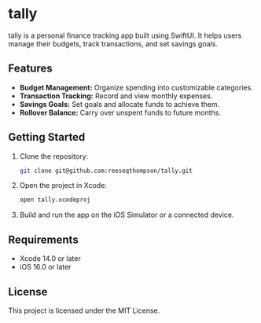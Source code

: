 
# tally

tally is a personal finance tracking app built using SwiftUI. It helps users manage their budgets, track transactions, and set savings goals.

## Features
- **Budget Management:** Organize spending into customizable categories.
- **Transaction Tracking:** Record and view monthly expenses.
- **Savings Goals:** Set goals and allocate funds to achieve them.
- **Rollover Balance:** Carry over unspent funds to future months.

## Getting Started
1. Clone the repository:
   ```bash
   git clone git@github.com:reeseqthompson/tally.git
   ```
2. Open the project in Xcode:
   ```bash
   open tally.xcodeproj
   ```
3. Build and run the app on the iOS Simulator or a connected device.

## Requirements
- Xcode 14.0 or later
- iOS 16.0 or later

## License
This project is licensed under the MIT License.
